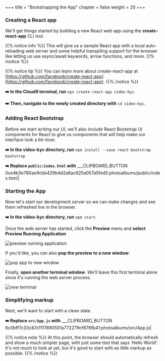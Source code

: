 +++
title = "Bootstrapping the App"
chapter = false
weight = 20
+++

### Creating a React app
We'll get things started by building a new React web app using the **create-react-app** CLI tool. 

{{% notice info %}}
This will give us a sample React app with a local auto-reloading web server and some helpful transpiling support for the browser like letting us use async/await keywords, arrow functions, and more.
{{% /notice %}}

{{% notice tip %}}
You can learn more about create-react-app at [https://github.com/facebook/create-react-app](https://github.com/facebook/create-react-app).
{{% /notice %}}

**➡️ In the Cloud9 terminal, run** `npx create-react-app video-kyc`.

**➡️ Then, navigate to the newly created directory with** `cd video-kyc`.


### Adding React Bootstrap

Before we start writing our UI, we'll also include React Bootstrap UI components for React to give us components that will help make our interface look a bit nicer.

**➡️ In the video-kyc directory, run** `npm install --save react-bootstrap bootstrap`

**➡️ Replace `public/index.html` with** ___CLIPBOARD_BUTTON 0ce4b3e780ae9cbb429b4d2a6ac625a057a5fed5:photoalbums/public/index.html|

### Starting the App
Now let's start our development server so we can make changes and see them refreshed live in the browser.

**➡️ In the video-kyc directory, run** `npm start`. 

Once the web server has started, click the **Preview** menu and **select Preview Running Application**

![preview running application](/images/preview_running_application.png)

If you'd like, you can also **pop the preview to a new window**:

![pop app to new window](/images/pop_browser_new_window.png)

Finally, **open another terminal window**. We'll leave this first terminal alone since it's running the web server process.

![new terminal](/images/c9_new_terminal.png)

### Simplifying markup

Next, we'll want to start with a clean slate.

**➡️ Replace `src/App.js` with** ___CLIPBOARD_BUTTON 6c0bff7c33c87c1117890501a772279cf876fb41:photoalbums/src/App.js|

{{% notice note %}}
At this point, the browser should automatically refresh and show a much simpler page, with just some text that says 'Hello World'. It's not much to look at yet, but it's good to start with as little markup as possible.
{{% /notice %}}